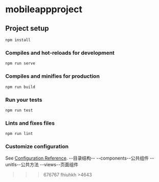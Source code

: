 # mobileappproject

## Project setup
```
npm install
```

### Compiles and hot-reloads for development
```
npm run serve
```

### Compiles and minifies for production
```
npm run build
```

### Run your tests
```
npm run test
```

### Lints and fixes files
```
npm run lint
```

### Customize configuration
See [Configuration Reference](https://cli.vuejs.org/config/).
--目录结构--
--components--公共组件
--unitls--公共方法
--views--页面组件

> > >676767
  >fhiuhkh
    >4643
 


